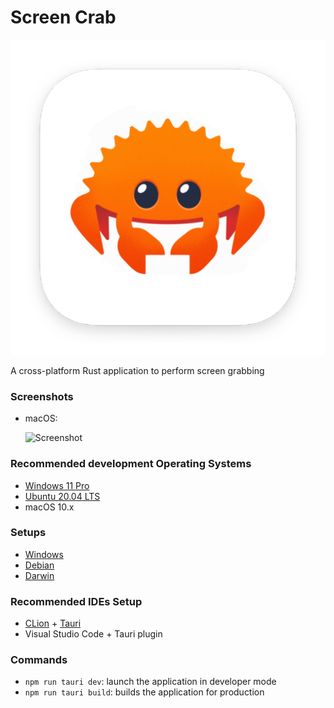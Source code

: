 # Screen Crab
![Image](./icon.png) 

A cross-platform Rust application to perform screen grabbing 

### Screenshots
- macOS:

    ![Screenshot](./screenshots/ScreenCrab_macOS.png)

### Recommended development Operating Systems
- [Windows 11 Pro](https://www.microsoft.com/it-it/software-download/windows11)
- [Ubuntu 20.04 LTS](https://releases.ubuntu.com/focal/)
- macOS 10.x 

### Setups
- [Windows](setup/windows.ps1)
- [Debian](setup/debian.sh)
- [Darwin](setup/darwin.sh)

### Recommended IDEs Setup

- [CLion](https://www.jetbrains.com/clion/download/) + [Tauri](https://plugins.jetbrains.com/plugin/21659-tauri/versions/stable)
- Visual Studio Code + Tauri plugin

### Commands

- `npm run tauri dev`: launch the application in developer mode
- `npm run tauri build`: builds the application for production
